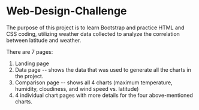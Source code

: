 # Web-Design-Challenge

The purpose of this project is to learn Bootstrap and practice HTML and CSS coding, utilizing weather data collected to analyze the correlation between latitude and weather.  

There are 7 pages:

1) Landing page
2) Data page -- shows the data that was used to generate all the charts in the project.
3) Comparison page -- shows all 4 charts (maximum temperature, humidity, cloudiness, and wind speed vs. latitude)
4) 4 individual chart pages with more details for the four above-mentioned charts. 
